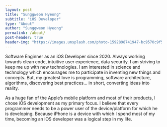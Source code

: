 ```yaml
---
layout: post
title: "Sunggweon Hyeong"
subtitle: "iOS Developer"
type: "About"
author: "Sunggweon Hyeong"
permalink: /about/
post-header: true
header-img: "https://images.unsplash.com/photo-1592898741947-bc9570c9f5bf?ixlib=rb-1.2.1&ixid=MXwxMjA3fDB8MHxwaG90by1wYWdlfHx8fGVufDB8fHw%3D&auto=format&fit=crop&w=1349&q=80"
---
```


Software Enginner as an iOS Developer since 2020. Always working towards clean code, intuitive user experience, data security. I am striving to keep me up with new technologies. I am interested in science and technology which encourages me to participate in inventing new things and concepts. But, my greatest love is programming, software architecture, algorithms, discovering best practices… in short, converting ideas into reality.

As a huge fan of the Apple’s mobile platform and most of their products, I chose iOS development as my primary focus. I believe that every programmer needs to be a power user of the device/platform for which he is developing. Because iPhone is a device with which I spend most of my time, becoming an iOS developer was a logical step in my life.


